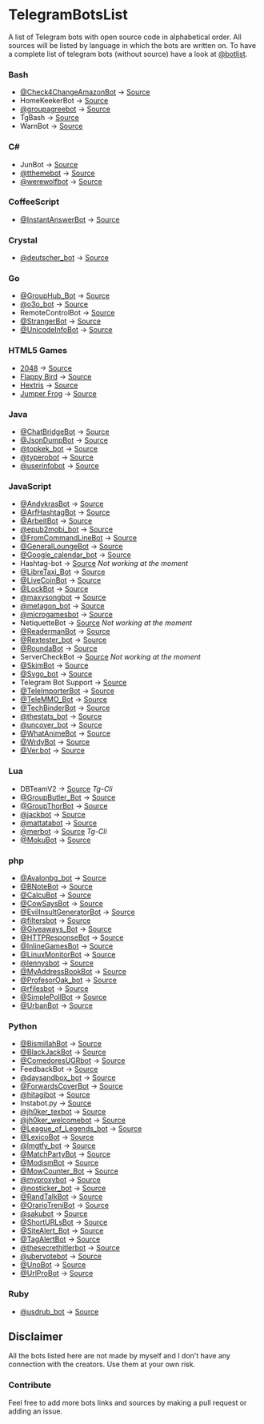 # TelegramBotsList
A list of Telegram bots with open source code in alphabetical order.
All sources will be listed by language in which the bots are written on.
To have a complete list of telegram bots (without source) have a look at [@botlist](https://t.me/botlist).

### Bash
 - [@Check4ChangeAmazonBot](https://t.me/Check4ChangeAmazonBot) -> [Source](https://github.com/iicc1/Check4ChangeAmazonBot)
 - HomeKeekerBot -> [Source](https://github.com/oscarcappa/HomeKeeper)
 - [@groupagreebot](https://t.me/groupagreebot) -> [Source](https://github.com/wjclub/telegram-bot-groupagree)
 - TgBash -> [Source](https://github.com/iicc1/TgBash)
 - WarnBot -> [Source](https://github.com/iicc1/WarnBot_Telegram-Bot)

### C# #
 - JunBot -> [Source](https://github.com/SamueleLorefice/JunBot)
 - [@tthemebot](https://t.me/tthemebot) -> [Source](https://github.com/GreyWolfDev/Telegram-Theme-Bot)
 - [@werewolfbot](https://t.me/werewolfbot) -> [Source](https://github.com/parabola949/Werewolf)

### CoffeeScript
 - [@InstantAnswerBot](https://t.me/instantAnswerBot) -> [Source](https://github.com/rajanand02/TelegramDuckDuckGoBot)

### Crystal
 - [@deutscher_bot](https://t.me/deutscher_bot) -> [Source](https://github.com/greyblake/deutscher_bot)

### Go
 - [@GroupHub_Bot](https://t.me/GroupHub_Bot) -> [Source](https://github.com/livc/GroupHub_Bot)
 - [@o3o_bot](https://t.me/o3o_bot) -> [Source](https://github.com/kamikat/o3o_bot)
 - RemoteControlBot -> [Source](https://github.com/meinside/telegram-bot-remotecontrol)
 - [@StrangerBot](https://t.me/strangerbot) -> [Source](https://github.com/Machiel/strangerbot)
 - [@UnicodeInfoBot](https://t.me/UnicodeInfoBot) -> [Source](https://github.com/JuanPotato/UnicodeInfoBot)

### HTML5 Games
 - [2048](https://t.me/awesomebot) -> [Source](https://github.com/gabrielecirulli/2048)
 - [Flappy Bird](https://t.me/awesomebot) -> [Source](https://github.com/nebez/floppybird)
 - [Hextris](https://t.me/awesomebot) -> [Source](https://github.com/Hextris/hextris)
 - [Jumper Frog](https://t.me/microgamesbot) -> [Source](https://github.com/telegraf/microgames/tree/master/public/games/jumper_frog)

### Java
 - [@ChatBridgeBot](https://t.me/ChatBridgeBot) -> [Source](https://github.com/nadam/chatbridgebot)
 - [@JsonDumpBot](https://t.me/JsonDumpBot) -> [Source](https://github.com/nadam/jsondumpbot)
 - [@topkek_bot](https://t.me/topkek_bot) -> [Source](https://github.com/bo0tzz/TopKekBot)
 - [@typerobot](https://t.me/typerobot) -> [Source](https://github.com/A7F/FancyBot)
 - [@userinfobot](https://t.me/userinfobot) -> [Source](https://github.com/nadam/userinfobot)

### JavaScript
 - [@AndykrasBot](https://t.me/andykrasbot) -> [Source](https://github.com/andykras/telegram-reminder-bot)
 - [@ArfHashtagBot](https://t.me/ArfHashtagBot) -> [Source](https://github.com/mecitsem/Arf-HashtagBot)
 - [@ArbeitBot](https://t.me/arbeitBot) -> [Source](https://github.com/arbeitbot/arbeitbot)
 - [@epub2mobi_bot](https://t.me/epub2mobi_bot) -> [Source](https://epub2mobi.now.sh/_src)
 - [@FromCommandLineBot](https://t.me/fromcommandlinebot) -> [Source](https://github.com/juanpabloaj/fromcommandlinebot)
 - [@GeneralLoungeBot](https://t.me/generalloungebot) -> [Source](https://github.com/6697/secretlounge)
 - [@Google_calendar_bot](https://t.me/google_calendar_bot) -> [Source](https://github.com/demian85/google-calendar-telegram-bot)
 - Hashtag-bot -> [Source](https://github.com/6697/hashtag-bot) *Not working at the moment*
 - [@LibreTaxi_Bot](https://t.me/LibreTaxi_Bot) -> [Source](https://github.com/ro31337/libretaxi)
 - [@LiveCoinBot](https://t.me/LiveCoinBot) -> [Source](https://github.com/kamikazechaser/LiveCoinBot)
 - [@LockBot](https://t.me/UrbanBot) -> [Source](https://github.com/DmitryNek/urban-dictionary-telegram-bot)
 - [@maxysongbot](https://t.me/maxysongbot) -> [Source](https://github.com/MaxySpark/MaxySongBot)
 - [@metagon_bot](https://t.me/metagon_bot) -> [Source](https://github.com/austinhuang0131/metagon/wiki)
 - [@microgamesbot](https://t.me/microgamesbot) -> [Source](https://github.com/telegraf/microgames)
 - NetiquetteBot -> [Source](https://github.com/ngVenezuela/netiquette) *Not working at the moment*
 - [@ReadermanBot](https://t.me/ReadermanBot) -> [Source](https://github.com/mooyoul/telegrambot-readerman)
 - [@Rextester_bot](https://t.me/Rextester_bot) -> [Source](bitbucket.org/GingerPlusPlus/rextester-bot/src)
 - [@RoundaBot](https://t.me/RoundaBot) -> [Source](https://github.com/lubien/roundabot-telegram)
 - ServerCheckBot -> [Source](https://github.com/kamikazechaser/ServerBot) *Not working at the moment*
 - [@SkimBot](https://t.me/skimbot) -> [Source](https://github.com/kamikazechaser/SkimBot)
 - [@Svgo_bot](https://t.me/Svgo_bot) -> [Source](https://github.com/svg/svgo)
 - Telegram Bot Support -> [Source](https://github.com/bostrot/telegram-support-bot)
 - [@TeleImporterBot](https://t.me/TeleImporterBot) -> [Source](https://github.com/telegraf/telegraph-import-bot)
 - [@TeleMMO_Bot](https://t.me/TeleMMO_Bot) -> [Source](https://github.com/MarcoWorms/telemmo)
 - [@TechBinderBot](https://t.me/techbinderbot) -> [Source](https://github.com/alexandercerutti/techbinderbot)
 - [@thestats_bot](https://t.me/thestats_bot) -> [Source](https://github.com/poeti8/thestats_bot)
 - [@uncover_bot](https://t.me/uncover_bot) -> [Source](https://uncover.now.sh/_src)
 - [@WhatAnimeBot](https://t.me/WhatAnimeBot) -> [Source](https://github.com/soruly/whatanime.ga-telegram-bot)
 - [@WrdyBot](https://t.me/wrdybot) -> [Source](https://github.com/ashyashy/wrdy)
 - [@Ver.bot](https://t.me/VbotVbot) -> [Source](https://github.com/RPing/Ver.bot)

### Lua
 - DBTeamV2 -> [Source](https://github.com/Josepdal/DBTeamV2) *Tg-Cli*
 - [@GroupButler_Bot](https://t.me/GroupButler_Bot) -> [Source](https://github.com/RememberTheAir/GroupButler)
 - [@GroupThorBot](https://t.me/GroupThorBot) -> [Source](https://github.com/kamikazechaser/GroupThorBot)
 - [@jackbot](https://t.me/jackbot) -> [Source](https://github.com/Imandaneshi/jack-telegram-bot)
 - [@mattatabot](https://t.me/mattatabot) -> [Source](https://github.com/matthewhesketh/mattata)
 - [@merbot](https://t.me/merbot) -> [Source](https://github.com/rizaumami/merbot) *Tg-Cli*
 - [@MokuBot](https://t.me/MokuBot) -> [Source](https://github.com/topkecleon/otouto/tree/master)

### php
 - [@Avalonbg_bot](https://t.me/Avalonbg_bot) -> [Source](https://github.com/Bluebear171/avlnbot)
 - [@BNoteBot](https://t.me/BNoteBot) -> [Source](https://github.com/franci22/BNoteBot)
 - [@CalcuBot](https://t.me/calcubot) -> [Source](https://github.com/format37/CalcuBot)
 - [@CowSaysBot](https://t.me/CowSaysBot) -> [Source](https://github.com/danog/cowsaysbot)
 - [@EvilInsultGeneratorBot](https://t.me/EvilInsultGeneratorBot) -> [Source](https://github.com/EvilInsultGenerator/telegram-bot)
 - [@filtersbot](https://t.me/filtersbot) -> [Source](https://github.com/danog/filtersbot)
 - [@Giveaways_Bot](https://t.me/giveaways_bot) -> [Source](https://github.com/DanySpin97/GiveawaysBot)
 - [@HTTPResponseBot](https://t.me/HTTPResponseBot) -> [Source](https://github.com/franci22/httpresponsebot)
 - [@InlineGamesBot](https://t.me/InlineGamesBot) -> [Source](https://github.com/jacklul/inlinegamesbot)
 - [@LinuxMonitorBot](https://t.me/LinuxMonitorBot) -> [Source](https://github.com/angelinux-slack/LinuxServerMonitorTelegramBot)
 - [@lennysbot](https://t.me/lennysbot) -> [Source](https://github.com/danog/lennysbot)
 - [@MyAddressBookBot](https://t.me/MyAddressBookBot) -> [Source](https://github.com/DanySpin97/GiveawaysBot)
 - [@ProfesorOak_bot](https://t.me/ProfesorOak_bot) -> [Source](https://github.com/duhow/ProfesorOak)
 - [@rfilesbot](https://t.me/rfilesbot) -> [Source](https://github.com/radyakaze/rfiles)
 - [@SimplePollBot](https://t.me/SimplePollBot) -> [Source](https://github.com/kolar/telegram-poll-bot)
 - [@UrbanBot](https://t.me/UrbanBot) -> [Source](https://github.com/DmitryNek/urban-dictionary-telegram-bot)

### Python
 - [@BismillahBot](https://t.me/BismillahBot) -> [Source](https://github.com/rahiel/BismillahBot)
 - [@BlackJackBot](https://t.me/BlackJackBot) -> [Source](https://github.com/d-Rickyy-b/Python-BlackJackBot)
 - [@ComedoresUGRbot](https://t.me/ComedoresUGRbot) -> [Source](https://github.com/alejandrocq/ComedoresUGRbot)
 - FeedbackBot -> [Source](https://github.com/d-qoi/TelegramBots/tree/master/FeedbackBot)
 - [@daysandbox_bot](https://t.me/daysandbox_bot) -> [Source](https://github.com/lorien/daysandbox_bot)
 - [@ForwardsCoverBot](https://t.me/ForwardsCoverBot) -> [Source](https://github.com/91DarioDev/ForwardsCoverBot)
 - [@hitagibot](https://t.me/hitagibot) -> [Source](https://github.com/77616c6964/hitagibot)
 - Instabot.py -> [Source](https://github.com/LevPasha/instabot.py)
 - [@jh0ker_texbot](https://t.me/jh0ker_texbot) -> [Source](https://github.com/jh0ker/texbot)
 - [@jh0ker_welcomebot](https://t.me/jh0ker_welcomebot) -> [Source](https://github.com/jh0ker/welcomebot)
 - [@League_of_Legends_bot](https://t.me/League_of_Legends_bot) -> [Source](https://github.com/i32ropie/lol)
 - [@LexicoBot](https://t.me/LexicoBot) -> [Source](https://github.com/Suyash458/Wordbot)
 - [@lmgtfy_bot](https://t.me/lmgtfy_bot) -> [Source](https://github.com/GabrielRF/telegram-lmgtfy_bot)
 - [@MatchPartyBot](https://t.me/MatchPartyBot) -> [Source](https://github.com/arthurdk/tinder-telegram-bot)
 - [@ModismBot](https://t.me/ModismBot) -> [Source](https://github.com/d-qoi/TelegramBots/tree/master/ModismBot)
 - [@MowCounter_Bot](http://t.me/mowcounter_bot) -> [Source](https://github.com/qdot/mowcounter-telegram-bot)
 - [@myproxybot](https://t.me/proxybot) -> [Source](https://github.com/p-hash/proxybot)
 - [@nosticker_bot](https://t.me/nosticker_bot) -> [Source](https://github.com/lorien/nosticker_bot)
 - [@RandTalkBot](https://t.me/RandTalkBot) -> [Source](https://github.com/quasiyoke/RandTalkBot)
 - [@OrarioTreniBot](https://t.me/OrarioTreniBot) -> [Source](https://github.com/MarcoBuster/OrarioTreniBot)
 - [@sakubot](https://t.me/sakubot) -> [Source](https://github.com/luksireiku/polaris)
 - [@ShortURLsBot](https://t.me/ShortURLsBot) -> [Source](https://github.com/MarcoBuster/ShortURLsBot)
 - [@SiteAlert_Bot](https://t.me/SiteAlert_Bot) -> [Source](https://github.com/ilteoood/SiteAlert-Python)
 - [@TagAlertBot](https://t.me/TagAlertBot) -> [Source](https://github.com/pitasi/TagAlertBot)
 - [@thesecrethitlerbot](https://t.me/thesecrethitlerbot) -> [Source](https://github.com/julianschritt/secreth_telegrambot)
 - [@ubervotebot](https://t.me/ubervotebot) -> [Source](https://github.com/haselkern/ubervotebot)
 - [@UnoBot](https://t.me/UnoBot) -> [Source](https://github.com/jh0ker/mau_mau_bot)
 - [@UrlProBot](https://t.me/UrlProBot) -> [Source](https://github.com/GabrielRF/telegram-urlprobot)

### Ruby
 - [@usdrub_bot](https://t.me/usdrub_bot) -> [Source](https://github.com/m4rr/money_bot)

## Disclaimer
All the bots listed here are not made by myself and I don't have any connection with the creators. Use them at your own risk.

### Contribute
Feel free to add more bots links and sources by making a pull request or adding an issue.
